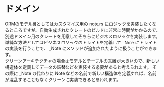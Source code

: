 # ドメイン

ORMのモデル層としてはカスタマイズ用の note.rs にロジックを実装したくなるところですが、自動生成されたクレートのビルドに非常に時間がかかるので、別途ドメイン用のクレートを用意してそちらにビジネスロジックを実装します。  
単純な方法としてはビジネスロジックのトレイトを定義して _Note にトレイトの実装を行うことで、 _Note にメソッドが追加されたように扱うことができます。  
クリーンアーキテクチャの場合はモデルとテーブルの乖離が大きいので、新しい構造体を定義してデータの詰替などを実装する必要があると考えられます。
その際に _Note の代わりに Note などの名前で新しい構造体を定義すれば、名前が混乱することもなくクリーンに実装できると思われます。
